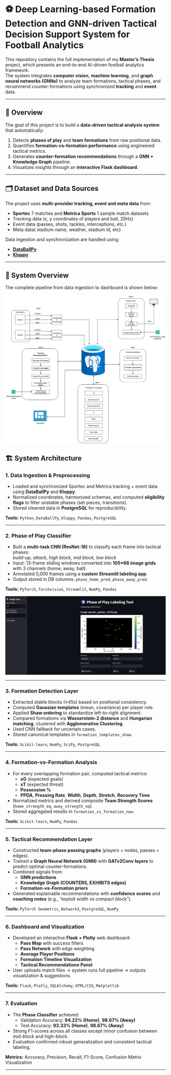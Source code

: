 # ⚽ Deep Learning-based Formation Detection and GNN-driven Tactical Decision Support System for Football Analytics

This repository contains the full implementation of my **Master’s Thesis** project, which presents an end-to-end AI-driven football analytics framework.  
The system integrates **computer vision**, **machine learning**, and **graph neural networks (GNNs)** to analyze team formations, tactical phases, and recommend counter-formations using synchronized **tracking** and **event** data.

---

## 📘 Overview
The goal of this project is to build a **data-driven tactical analysis system** that automatically:
1. Detects **phases of play** and **team formations** from raw positional data.  
2. Quantifies **formation-vs-formation performance** using engineered tactical metrics.  
3. Generates **counter-formation recommendations** through a **GNN + Knowledge Graph** pipeline.  
4. Visualizes insights through an **interactive Flask dashboard**.

---

## 🗂️ Dataset and Data Sources
The project uses **multi-provider tracking, event and meta data** from:
- **Sportec** 7 matches and **Metrica Sports** 1 sample match datasets  
- Tracking data (x, y coordinates of players and ball, 25Hz)
- Event data (passes, shots, tackles, interceptions, etc.)
- Meta data( stadium name, weather, stadium Id, etc)

Data ingestion and synchronization are handled using:
- [**DataBallPy**](https://github.com/Alek050/databallpy)
- [**Kloppy**](https://github.com/PySport/kloppy)

---



## 🧠 System Overview
The complete pipeline from data ingestion to dashboard is shown below:

![System Architecture](Images/architecture.png)




## 🏗️ System Architecture
### 1. **Data Ingestion & Preprocessing**
- Loaded and synchronized Sportec and Metrica tracking + event data using **DataBallPy** and **Kloppy**.  
- Normalized coordinates, harmonized schemas, and computed **eligibility flags** to filter unstable phases (set pieces, transitions).  
- Stored cleaned data in **PostgreSQL** for reproducibility.  

**Tools:** `Python`, `DataBallPy`, `Kloppy`, `Pandas`, `PostgreSQL`


---

### 2. **Phase of Play Classifier**
- Built a **multi-task CNN (ResNet-18)** to classify each frame into tactical phases:  
  *build-up, attack, high block, mid block, low block*  
- Input: 13-frame sliding windows converted into **105×68 image grids** with 3 channels (home, away, ball).  
- Annotated 5,000 frames using a **custom Streamlit labeling app**.  
- Output stored in DB columns: `phase_home_pred`, `phase_away_pred`.

**Tools:** `PyTorch`, `Torchvision`, `Streamlit`, `NumPy`, `Pandas`

![Phase of Play labelling tool](Images/PHPlabellingtool.png)

---

### 3. **Formation Detection Layer**
- Extracted stable blocks (≥45s) based on positional consistency.
- Computed **Gaussian templates** (mean, covariance) per player role.
- Applied **Shaw ordering** to standardize left-to-right alignment.
- Compared formations via **Wasserstein-2 distance** and **Hungarian matching**, clustered with **Agglomerative Clustering**.
- Used CNN fallback for uncertain cases.  
- Stored canonical templates in `formation_templates_shaw`.

**Tools:** `Scikit-learn`, `NumPy`, `SciPy`, `PostgreSQL`

---

### 4. **Formation-vs-Formation Analysis**
- For every overlapping formation pair, computed tactical metrics:
  - **xG** (expected goals)
  - **xT** (expected threat)
  - **Possession %**
  - **PPDA**, **Pressing Rate**, **Width**, **Depth**, **Stretch**, **Recovery Time**
- Normalized metrics and derived composite **Team Strength Scores** (`home_strength_eq`, `away_strength_eq`).
- Stored aggregated results in `formation_vs_formation_new`.

**Tools:** `Scikit-learn`, `NumPy`, `Pandas`

---

### 5. **Tactical Recommendation Layer**
- Constructed **team-phase passing graphs** (players = nodes, passes = edges).
- Trained a **Graph Neural Network (GNN)** with **GATv2Conv layers** to predict optimal counter-formations.
- Combined signals from:
  - **GNN predictions**
  - **Knowledge Graph (COUNTERS, EXHIBITS edges)**
  - **Formation-vs-Formation priors**
- Generated explainable recommendations with **confidence scores** and **coaching notes** (e.g., “exploit width vs compact block”).

**Tools:** `PyTorch Geometric`, `NetworkX`, `PostgreSQL`, `NumPy`

---

### 6. **Dashboard and Visualization**
- Developed an interactive **Flask + Plotly** web dashboard:
  - **Pass Map** with success filters  
  - **Pass Network** with edge weighting  
  - **Average Player Positions**  
  - **Formation Timeline Visualization**  
  - **Tactical Recommendations Panel**  
- User uploads match files → system runs full pipeline → outputs visualization & suggestions.

**Tools:** `Flask`, `Plotly`, `SQLAlchemy`, `HTML/CSS`, `Matplotlib`

---

### 7. **Evaluation**
- The **Phase Classifier** achieved:
  - Validation Accuracy: **94.22% (Home)**, **98.67% (Away)**
  - Test Accuracy: **93.33% (Home)**, **98.67% (Away)**
- Strong F1-scores across all classes except minor confusion between *mid-block* and *high-block*.
- Evaluation confirmed robust generalization and consistent tactical labeling.

**Metrics:** Accuracy, Precision, Recall, F1-Score, Confusion Matrix Visualization

---
